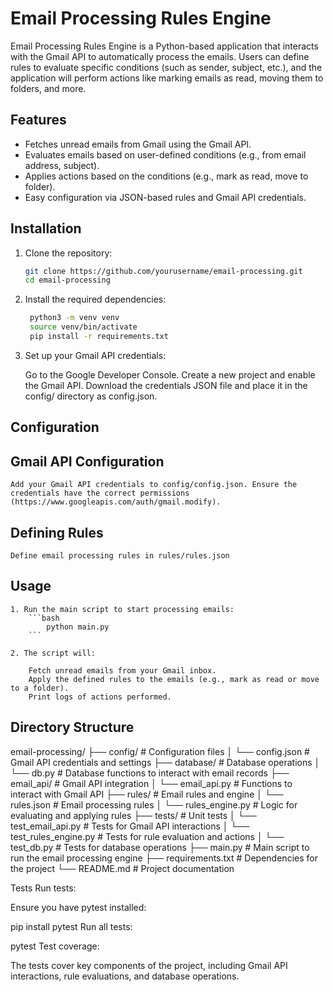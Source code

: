 # Email Processing Rules Engine

Email Processing Rules Engine is a Python-based application that interacts with the Gmail API to automatically process the emails. Users can define rules to evaluate specific conditions (such as sender, subject, etc.), and the application will perform actions like marking emails as read, moving them to folders, and more.

## Features

- Fetches unread emails from Gmail using the Gmail API.
- Evaluates emails based on user-defined conditions (e.g., from email address, subject).
- Applies actions based on the conditions (e.g., mark as read, move to folder).
- Easy configuration via JSON-based rules and Gmail API credentials.

## Installation

1. Clone the repository:
	```bash
   git clone https://github.com/yourusername/email-processing.git
   cd email-processing
   ```

2. Install the required dependencies:

	```bash
	 python3 -m venv venv
     source venv/bin/activate
     pip install -r requirements.txt
	```

3. Set up your Gmail API credentials:

	Go to the Google Developer Console.
	Create a new project and enable the Gmail API.
	Download the credentials JSON file and place it in the config/ directory as config.json.

## Configuration

## Gmail API Configuration
	Add your Gmail API credentials to config/config.json. Ensure the credentials have the correct permissions (https://www.googleapis.com/auth/gmail.modify).

## Defining Rules
	Define email processing rules in rules/rules.json

## Usage
	1. Run the main script to start processing emails:
		```bash
			python main.py
		```

	2. The script will:

		Fetch unread emails from your Gmail inbox.
		Apply the defined rules to the emails (e.g., mark as read or move to a folder).
		Print logs of actions performed.

## Directory Structure

email-processing/
├── config/                     # Configuration files
│   └── config.json             # Gmail API credentials and settings
├── database/                   # Database operations
│   └── db.py                   # Database functions to interact with email records
├── email_api/                  # Gmail API integration
│   └── email_api.py            # Functions to interact with Gmail API
├── rules/                      # Email rules and engine
│   └── rules.json              # Email processing rules
│   └── rules_engine.py         # Logic for evaluating and applying rules
├── tests/                      # Unit tests
│   └── test_email_api.py       # Tests for Gmail API interactions
│   └── test_rules_engine.py    # Tests for rule evaluation and actions
│   └── test_db.py              # Tests for database operations
├── main.py                     # Main script to run the email processing engine
├── requirements.txt            # Dependencies for the project
└── README.md                   # Project documentation


Tests
Run tests:

Ensure you have pytest installed:

pip install pytest
Run all tests:

pytest
Test coverage:

The tests cover key components of the project, including Gmail API interactions, rule evaluations, and database operations.